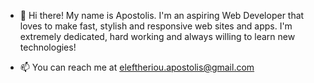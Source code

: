- 👋 Hi there!
My name is Apostolis.
I'm an aspiring Web Developer that loves to make fast, stylish and responsive web sites and apps. I'm extremely dedicated, hard working and always willing to learn new technologies!

- 📫 You can reach me at eleftheriou.apostolis@gmail.com

<!---
Apostolos-Eleftheriou/Apostolos-Eleftheriou is a ✨ special ✨ repository because its `README.md` (this file) appears on your GitHub profile.
You can click the Preview link to take a look at your changes.
--->

